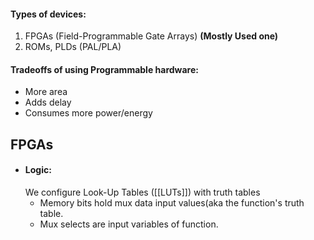 #### Types of devices:
1. FPGAs (Field-Programmable Gate Arrays) **(Mostly Used one)**
2. ROMs, PLDs (PAL/PLA)

#### Tradeoffs of using Programmable hardware:
- More area
- Adds delay
- Consumes more power/energy

## FPGAs
- #### Logic: 
	We configure Look-Up Tables ([[LUTs]]) with truth tables
	- Memory bits hold mux data input values(aka the function's truth table.
	-  Mux selects are input variables of function.